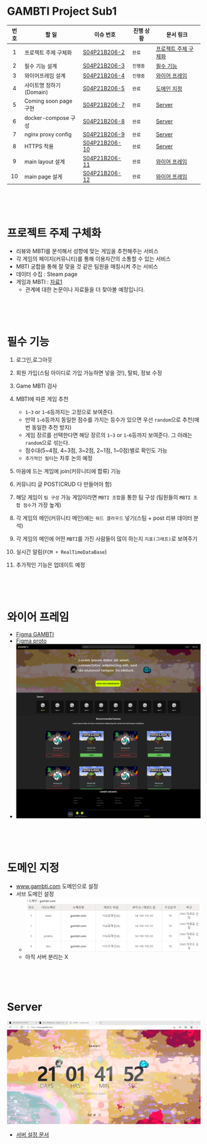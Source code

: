 # GAMBTI Project Sub1

   | 번호 | 할 일                   | 이슈 번호                                                  | 진행 상황 | 문서 링크                                     |
   | :--: | ----------------------- | ---------------------------------------------------------- | --------- | --------------------------------------------- |
   |  1   | 프로젝트 주제 구체화    | [S04P21B206-2](https://jira.ssafy.com/browse/S04P21B206-2) | `완료`    | [프로젝트 주제 구체화](#프로젝트-주제-구체화) |
   |  2   | 필수 기능 설계          | [S04P21B206-3](https://jira.ssafy.com/browse/S04P21B206-3) | `진행중`  | [필수 기능](#필수-기능)                       |
   |  3   | 와이어프레임 설계       | [S04P21B206-4](https://jira.ssafy.com/browse/S04P21B206-4) | `진행중`  | [와이어 프레임](#와이어-프레임)               |
   |  4   | 사이트명 정하기(Domain) | [S04P21B206-5](https://jira.ssafy.com/browse/S04P21B206-5) | `완료`    | [도메인 지정](#도메인-지정)                   |
   |  5   | Coming soon page 구현   | [S04P21B206-7](https://jira.ssafy.com/browse/S04P21B206-7) | `완료`    | [Server](#server)                             |
   |  6   | docker-compose 구성     | [S04P21B206-8](https://jira.ssafy.com/browse/S04P21B206-8) | `완료`    | [Server](#server)                             |
   |  7   | nginx proxy config      | [S04P21B206-9](https://jira.ssafy.com/browse/S04P21B206-9) | `완료`    | [Server](#server)                             |
   |  8   | HTTPS 적용              | [S04P21B206-10](https://jira.ssafy.com/browse/S04P21B206-10) | `완료`   | [Server](#server)                            |
   |  9   | main layout 설계        | [S04P21B206-11](https://jira.ssafy.com/browse/S04P21B206-11) | `완료`   | [와이어 프레임](#와이어-프레임)              |
   | 10   | main page 설게          | [S04P21B206-12](https://jira.ssafy.com/browse/S04P21B206-12) | `완료`   | [와이어 프레임](#와이어-프레임)              |
  
   <br/><br/><br/>


# 프로젝트 주제 구체화

   * 리뷰와 MBTI를 분석해서 성향에 맞는 게임을 추천해주는 서비스
   * 각 게임의 페이지(커뮤니티)를 통해 이용자간의 소통할 수 있는 서비스
   * MBTI 궁합을 통해 잘 맞을 것 같은 팀원을 매칭시켜 주는 서비스
   * 데이터 수집 : Steam page
   * 게임과 MBTI : [자료1](https://s3.us-west-2.amazonaws.com/secure.notion-static.com/1484a505-ab2c-4aa1-be1b-e0af20a6a731/_MBTI.pdf?X-Amz-Algorithm=AWS4-HMAC-SHA256&X-Amz-Credential=AKIAT73L2G45O3KS52Y5%2F20210302%2Fus-west-2%2Fs3%2Faws4_request&X-Amz-Date=20210302T154433Z&X-Amz-Expires=86400&X-Amz-Signature=235ecfffe42bb52d286d95887177147f965f131e2e2708d67568beb53b52a688&X-Amz-SignedHeaders=host&response-content-disposition=filename%20%3D%22_MBTI.pdf%22)
     * 관계에 대한 논문이나 자료들을 더 찾아볼 예정입니다.

   <br/><br/><br/>

# 필수 기능

   1. 로그인,로그아웃
   2. 회원 가입(스팀 아이디로 가입 가능하면 넣을 것!), 탈퇴, 정보 수정
   3. Game MBTI 검사
   4. MBTI에 따른 게임 추천
      * `1~3` or `1~6`등까지는 고정으로 보여준다. 
      * 만약 `1~6`등까지 동일한 점수를 가지는 등수가 있으면 우선 `random`으로 추천(매번 동일한 추천 방지)
      * 게임 장르를 선택한다면 해당 장르의 `1~3` or `1~6`등까지 보여준다. 그 아래는 `random`으로 섞는다.
      * 점수대(5~4점, 4~3점, 3~2점, 2~1점, 1~0점)별로 확인도 가능
      * `추가적인 필터`는 차후 논의 예정

   5. 마음에 드는 게임에 join(커뮤니티에 합류) 기능
   6. 커뮤니티 글 POST(CRUD 다 만들어야 함)
   7. 해당 게임이 `팀 구성` 가능 게임이라면 `MBTI 조합`을 통한 팀 구성 (팀원들의 `MBTI 조합 점수`가 가장 높게)
   8. 각 게임의 메인(커뮤니티 메인)에는 `워드 클라우드` 넣기(스팀 + post 리뷰 데이터 분석)
   9. 각 게임의 메인에 어떤 `MBTI`를 가진 사람들이 많이 하는지 `지표(그래프)`로 보여주기
   10. 실시간 알림(`FCM + RealTimeDataBase`)
   11. 추가적인 기능은 업데이트 예정


   <br/><br/><br/>

# 와이어 프레임
  * [Figma GAMBTI](https://www.figma.com/file/n7biHPfvyDgPvwODgEO5ko/gambti?node-id=0%3A1)
  * [Figma proto](https://www.figma.com/proto/n7biHPfvyDgPvwODgEO5ko/gambti?node-id=14%3A0&scaling=scale-down-width)
  * ![main page](imgs/mainpage.png)

<br/><br/><br/>

# 도메인 지정
  * www.gambti.com 도메인으로 설정
  * 서브 도메인 설정
     * ![domain](imgs/gambtidomain.png)
     * 아직 서버 분리는 X

<br/><br/><br/>

# Server
![comingsoon](imgs/comingsoon.png)

 * [서버 설정 문서](GAMBTI/server)
